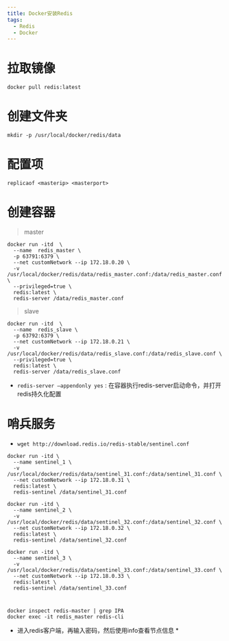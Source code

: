 ```yaml
---
title: Docker安装Redis
tags:
  - Redis
  - Docker
---
```


# 拉取镜像
```shell script
docker pull redis:latest
```

# 创建文件夹
```shell script
mkdir -p /usr/local/docker/redis/data
```

# 配置项
```
replicaof <masterip> <masterport>
```

# 创建容器
> master
```shell script
docker run -itd  \
  --name  redis_master \
  -p 63791:6379 \
  --net customNetwork --ip 172.18.0.20 \
  -v /usr/local/docker/redis/data/redis_master.conf:/data/redis_master.conf \
  --privileged=true \
  redis:latest \
  redis-server /data/redis_master.conf
```
> slave
```shell script
docker run -itd  \
  --name  redis_slave \
  -p 63792:6379 \
  --net customNetwork --ip 172.18.0.21 \
  -v /usr/local/docker/redis/data/redis_slave.conf:/data/redis_slave.conf \
  --privileged=true \
  redis:latest \
  redis-server /data/redis_slave.conf
```
* `redis-server –appendonly yes` : 在容器执行redis-server启动命令，并打开redis持久化配置

# 哨兵服务
* `wget http://download.redis.io/redis-stable/sentinel.conf`
```shell script
docker run -itd \
  --name sentinel_1 \
  -v /usr/local/docker/redis/data/sentinel_31.conf:/data/sentinel_31.conf \
  --net customNetwork --ip 172.18.0.31 \
  redis:latest \
  redis-sentinel /data/sentinel_31.conf
```
```shell script
docker run -itd \
  --name sentinel_2 \
  -v /usr/local/docker/redis/data/sentinel_32.conf:/data/sentinel_32.conf \
  --net customNetwork --ip 172.18.0.32 \
  redis:latest \
  redis-sentinel /data/sentinel_32.conf
```
```shell script
docker run -itd \
  --name sentinel_3 \
  -v /usr/local/docker/redis/data/sentinel_33.conf:/data/sentinel_33.conf \
  --net customNetwork --ip 172.18.0.33 \
  redis:latest \
  redis-sentinel /data/sentinel_33.conf
```

# 
```shell script
docker inspect redis-master | grep IPA
docker exec -it redis_master redis-cli
```
* 进入redis客户端，再输入密码，然后使用info查看节点信息
    * 
